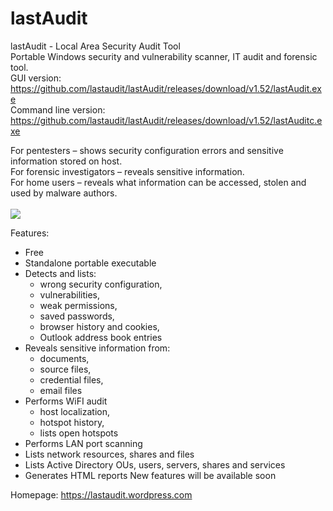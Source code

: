 # lastAudit
lastAudit - Local Area Security Audit Tool<br>
Portable Windows security and vulnerability scanner, IT audit and forensic tool.
<br>
GUI version: https://github.com/lastaudit/lastAudit/releases/download/v1.52/lastAudit.exe<br>
Command line version: https://github.com/lastaudit/lastAudit/releases/download/v1.52/lastAuditc.exe

For pentesters – shows security configuration errors and sensitive information stored on host.<br>
For forensic investigators – reveals sensitive information.<br>
For home users – reveals what information can be accessed, stolen and used by malware authors.<br>
<br>
<img src="https://raw.githubusercontent.com/lastaudit/lastaudit.github.io/master/screenshot15.png">
<br>

Features:
- Free
- Standalone portable executable
- Detects and lists:
     - wrong security configuration,
     - vulnerabilities,
     - weak permissions,
     - saved passwords,
     - browser history and cookies,
     - Outlook address book entries
- Reveals sensitive information from: 
     - documents, 
     - source files, 
     - credential files, 
     - email files
- Performs WiFI audit
     - host localization, 
     - hotspot history,
     - lists open hotspots
- Performs LAN port scanning
- Lists network resources, shares and files
- Lists Active Directory OUs, users, servers, shares and services
- Generates HTML reports
New features will be available soon


Homepage: https://lastaudit.wordpress.com
